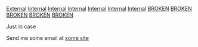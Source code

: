[External](http://www.google.com/)
[Internal](#sub-id)
[Internal](root.html#sub-id)
[Internal](sub1/inner1.html)
[Internal](sub2.html)
[Internal](sub2/inner2.html)
[Internal](sub1/../sub2/inner2.html)
[BROKEN](fork.html)
[BROKEN](sub1.html)
[BROKEN](root.md)
[BROKEN](sub1/inner1.md)
[BROKEN](#GORKBO)

<div id="sub-id">Just in case</div>

Send me some email at <a href="mailto:!@phrogz.net">some site</a>